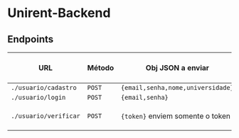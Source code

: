 # Unirent-Backend
## Endpoints 
| URL                   |Método      |Obj JSON a enviar                 | Obj JSON  a retornar                 |
|-----------------------|------------|-----------------------------------|--------------------------------------|
| `./usuario/cadastro`  |    `POST`  |`{email,senha,nome,universidade}` | `{token}`                            | 
| `./usuario/login`     |    `POST`  |`{email,senha}`                   | `{token}`                            |
| `./usuario/verificar` |    `POST`  |`{token}` enviem somente o token  | `STATUS 200`  se válido              |

